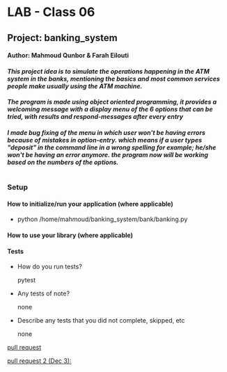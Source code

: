 # LAB - Class 06

## Project: banking_system

#### Author: **Mahmoud Qunbor & Farah Eilouti**


#### _This project idea is to simulate the operations happening in the ATM system in the banks, mentioning the basics and most common services people make usually using the ATM machine._

#### _The program is made using object oriented programming, it provides a welcoming message with a display menu of the 6 options that can be tried, with results and respond-messages after every entry_

#### _**I made bug fixing** of the menu in which user won't be having errors because of mistakes in option-entry. which means if a user types "deposit" in the command line in a wrong spelling for example; he/she won't be having an error anymore. the program now will be working based on the numbers of the options._ 

#
### Setup

#### How to initialize/run your application (where applicable)

- python /home/mahmoud/banking_system/bank/banking.py  

#### How to use your library (where applicable)

#### Tests

- How do you run tests?

    pytest
- Any tests of note?

    none
- Describe any tests that you did not complete, skipped, etc

    none
    
[pull request](https://github.com/modesq/banking-system/pull/2)

[pull request 2 (Dec 3):]()
